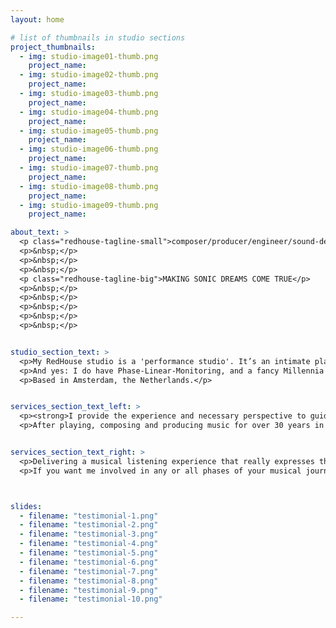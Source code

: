```yaml
---
layout: home

# list of thumbnails in studio sections
project_thumbnails:
  - img: studio-image01-thumb.png
    project_name: 
  - img: studio-image02-thumb.png
    project_name: 
  - img: studio-image03-thumb.png
    project_name: 
  - img: studio-image04-thumb.png
    project_name: 
  - img: studio-image05-thumb.png
    project_name: 
  - img: studio-image06-thumb.png
    project_name: 
  - img: studio-image07-thumb.png
    project_name: 
  - img: studio-image08-thumb.png
    project_name: 
  - img: studio-image09-thumb.png
    project_name: 

about_text: >
  <p class="redhouse-tagline-small">composer/producer/engineer/sound-designer</p>
  <p>&nbsp;</p>
  <p>&nbsp;</p>
  <p>&nbsp;</p>
  <p class="redhouse-tagline-big">MAKING SONIC DREAMS COME TRUE</p>
  <p>&nbsp;</p>
  <p>&nbsp;</p>
  <p>&nbsp;</p>
  <p>&nbsp;</p>
  <p>&nbsp;</p>


studio_section_text: >
  <p>My RedHouse studio is a 'performance studio'. It’s an intimate place, where musical ideas can be captured without the flow being interrupted. Everybody is together in the same room, working on the same thing.</p>
  <p>And yes: I do have Phase-Linear-Monitoring, and a fancy Millennia pre-amp too. Plus: loads of  instruments and other musical toys available to play around with. I envisioned that a recording artist needs a place that basically sounds good, where they feel comfortable, guided by a guy that knows how to work all the buttons and faders.</p>
  <p>Based in Amsterdam, the Netherlands.</p>


services_section_text_left: >
  <p><strong>I provide the experience and necessary perspective to guide an artist’s recording from start to finish.</strong></p>
  <p>After playing, composing and producing music for over 30 years in many genres, I’m more than experienced to cover the whole process - often starting in a rehearsal room or home studio and ending in a mastering studio.</p>


services_section_text_right: >
  <p>Delivering a musical listening experience that really expresses the artist’s inspiration, is what ultimately drives me. Making everything connect - from concept to final master - and tell the same story; performance, music, processing, mix .. sound.</p>
  <p>If you want me involved in any or all phases of your musical journey, <a href="mailto:gijs@redhouse.nl" target="blank" class="red-link">get in touch</a> for a cup of coffee.</p>



slides:
  - filename: "testimonial-1.png"
  - filename: "testimonial-2.png"
  - filename: "testimonial-3.png"
  - filename: "testimonial-4.png"
  - filename: "testimonial-5.png"
  - filename: "testimonial-6.png"
  - filename: "testimonial-7.png"
  - filename: "testimonial-8.png"
  - filename: "testimonial-9.png"
  - filename: "testimonial-10.png"

---
```

